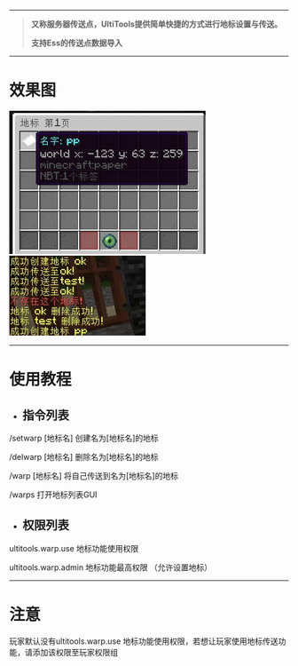 
---

> **又称服务器传送点，UltiTools提供简单快捷的方式进行地标设置与传送。**
>
> **支持Ess的传送点数据导入**

---

# 效果图

![](/assets/地标1.jpg)                ![](/assets/地标2.jpg)

---

# 使用教程

* ## 指令列表

/setwarp \[地标名\] 创建名为\[地标名\]的地标

/delwarp \[地标名\] 删除名为\[地标名\]的地标

/warp \[地标名\] 将自己传送到名为\[地标名\]的地标

/warps 打开地标列表GUI

* ## 权限列表

ultitools.warp.use 地标功能使用权限 

ultitools.warp.admin 地标功能最高权限 （允许设置地标）

---

# 注意

玩家默认没有ultitools.warp.use 地标功能使用权限，若想让玩家使用地标传送功能，请添加该权限至玩家权限组




